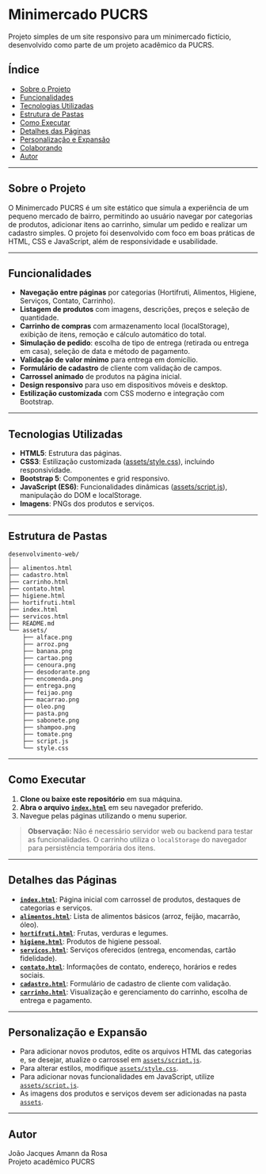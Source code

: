 # Minimercado PUCRS

Projeto simples de um site responsivo para um minimercado fictício, desenvolvido como parte de um projeto acadêmico da PUCRS.

## Índice

- [Sobre o Projeto](#sobre-o-projeto)
- [Funcionalidades](#funcionalidades)
- [Tecnologias Utilizadas](#tecnologias-utilizadas)
- [Estrutura de Pastas](#estrutura-de-pastas)
- [Como Executar](#como-executar)
- [Detalhes das Páginas](#detalhes-das-páginas)
- [Personalização e Expansão](#personalização-e-expansão)
- [Colaborando](#colaborando)
- [Autor](#autor)

---

## Sobre o Projeto

O Minimercado PUCRS é um site estático que simula a experiência de um pequeno mercado de bairro, permitindo ao usuário navegar por categorias de produtos, adicionar itens ao carrinho, simular um pedido e realizar um cadastro simples. O projeto foi desenvolvido com foco em boas práticas de HTML, CSS e JavaScript, além de responsividade e usabilidade.

---

## Funcionalidades

- **Navegação entre páginas** por categorias (Hortifruti, Alimentos, Higiene, Serviços, Contato, Carrinho).
- **Listagem de produtos** com imagens, descrições, preços e seleção de quantidade.
- **Carrinho de compras** com armazenamento local (localStorage), exibição de itens, remoção e cálculo automático do total.
- **Simulação de pedido**: escolha de tipo de entrega (retirada ou entrega em casa), seleção de data e método de pagamento.
- **Validação de valor mínimo** para entrega em domicílio.
- **Formulário de cadastro** de cliente com validação de campos.
- **Carrossel animado** de produtos na página inicial.
- **Design responsivo** para uso em dispositivos móveis e desktop.
- **Estilização customizada** com CSS moderno e integração com Bootstrap.

---

## Tecnologias Utilizadas

- **HTML5**: Estrutura das páginas.
- **CSS3**: Estilização customizada ([assets/style.css](assets/style.css)), incluindo responsividade.
- **Bootstrap 5**: Componentes e grid responsivo.
- **JavaScript (ES6)**: Funcionalidades dinâmicas ([assets/script.js](assets/script.js)), manipulação do DOM e localStorage.
- **Imagens**: PNGs dos produtos e serviços.

---

## Estrutura de Pastas

```
desenvolvimento-web/
│
├── alimentos.html
├── cadastro.html
├── carrinho.html
├── contato.html
├── higiene.html
├── hortifruti.html
├── index.html
├── servicos.html
├── README.md
└── assets/
    ├── alface.png
    ├── arroz.png
    ├── banana.png
    ├── cartao.png
    ├── cenoura.png
    ├── desodorante.png
    ├── encomenda.png
    ├── entrega.png
    ├── feijao.png
    ├── macarrao.png
    ├── oleo.png
    ├── pasta.png
    ├── sabonete.png
    ├── shampoo.png
    ├── tomate.png
    ├── script.js
    └── style.css
```

---

## Como Executar

1. **Clone ou baixe este repositório** em sua máquina.
2. **Abra o arquivo [`index.html`](index.html)** em seu navegador preferido.
3. Navegue pelas páginas utilizando o menu superior.

> **Observação:** Não é necessário servidor web ou backend para testar as funcionalidades. O carrinho utiliza o `localStorage` do navegador para persistência temporária dos itens.

---

## Detalhes das Páginas

- **[`index.html`](index.html)**: Página inicial com carrossel de produtos, destaques de categorias e serviços.
- **[`alimentos.html`](alimentos.html)**: Lista de alimentos básicos (arroz, feijão, macarrão, óleo).
- **[`hortifruti.html`](hortifruti.html)**: Frutas, verduras e legumes.
- **[`higiene.html`](higiene.html)**: Produtos de higiene pessoal.
- **[`servicos.html`](servicos.html)**: Serviços oferecidos (entrega, encomendas, cartão fidelidade).
- **[`contato.html`](contato.html)**: Informações de contato, endereço, horários e redes sociais.
- **[`cadastro.html`](cadastro.html)**: Formulário de cadastro de cliente com validação.
- **[`carrinho.html`](carrinho.html)**: Visualização e gerenciamento do carrinho, escolha de entrega e pagamento.

---

## Personalização e Expansão

- Para adicionar novos produtos, edite os arquivos HTML das categorias e, se desejar, atualize o carrossel em [`assets/script.js`](assets/script.js).
- Para alterar estilos, modifique [`assets/style.css`](assets/style.css).
- Para adicionar novas funcionalidades em JavaScript, utilize [`assets/script.js`](assets/script.js).
- As imagens dos produtos e serviços devem ser adicionadas na pasta [`assets`](assets/).
---

## Autor

João Jacques Amann da Rosa  
Projeto acadêmico PUCRS
